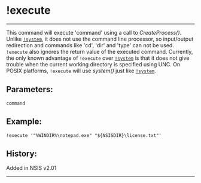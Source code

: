 # !execute

---

This command will execute 'command' using a call to _CreateProcess()_. Unlike [`!system`][1], it does not use the command line processor, so input/output redirection and commands like 'cd', 'dir' and 'type' can not be used. `!execute` also ignores the return value of the executed command. Currently, the only known advantage of `!execute` over [`!system`][1] is that it does not give trouble when the current working directory is specified using UNC.
On POSIX platforms, `!execute` will use _system()_ just like [`!system`][1].

## Parameters:

    command

## Example:

	!execute '"%WINDIR%\notepad.exe" "${NSISDIR}\license.txt"'

## History:

Added in NSIS v2.01

---

[1]: !system.md